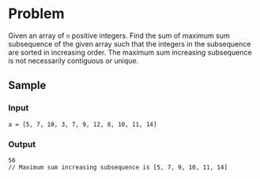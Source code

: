 # Problem
Given an array of `n` positive integers. Find the sum of maximum sum subsequence of the given array such that the integers in the subsequence are sorted in increasing order. The maximum sum increasing subsequence is not necessarily contiguous or unique.

## Sample
### Input
```
a = [5, 7, 10, 3, 7, 9, 12, 8, 10, 11, 14]
```
### Output
```
56
// Maximum sum increasing subsequence is [5, 7, 9, 10, 11, 14]
```